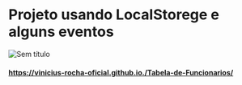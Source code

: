 # Projeto usando LocalStorege e alguns eventos

![Sem título](https://user-images.githubusercontent.com/105822973/182056932-3c69150d-9aa9-4395-a39b-07a776193204.jpg)

#### https://vinicius-rocha-oficial.github.io./Tabela-de-Funcionarios/

